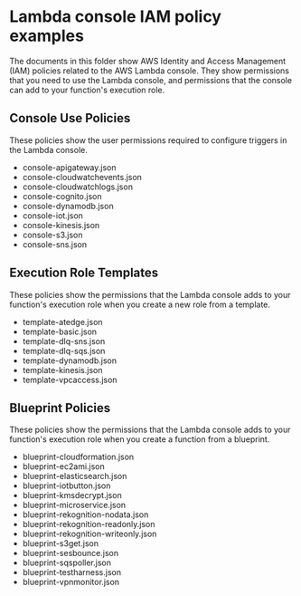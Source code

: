 # Lambda console IAM policy examples

The documents in this folder show AWS Identity and Access Management (IAM) policies related to the AWS Lambda console. They show permissions that you need to use the Lambda console, and permissions that the console can add to your function's execution role.

## Console Use Policies

These policies show the user permissions required to configure triggers in the Lambda console.

- console-apigateway.json
- console-cloudwatchevents.json
- console-cloudwatchlogs.json
- console-cognito.json
- console-dynamodb.json
- console-iot.json
- console-kinesis.json
- console-s3.json
- console-sns.json

## Execution Role Templates

These policies show the permissions that the Lambda console adds to your function's execution role when you create a new role from a template.

- template-atedge.json
- template-basic.json
- template-dlq-sns.json
- template-dlq-sqs.json
- template-dynamodb.json
- template-kinesis.json
- template-vpcaccess.json

## Blueprint Policies

These policies show the permissions that the Lambda console adds to your function's execution role when you create a function from a blueprint.

- blueprint-cloudformation.json
- blueprint-ec2ami.json
- blueprint-elasticsearch.json
- blueprint-iotbutton.json
- blueprint-kmsdecrypt.json
- blueprint-microservice.json
- blueprint-rekognition-nodata.json
- blueprint-rekognition-readonly.json
- blueprint-rekognition-writeonly.json
- blueprint-s3get.json
- blueprint-sesbounce.json
- blueprint-sqspoller.json
- blueprint-testharness.json
- blueprint-vpnmonitor.json
